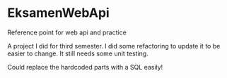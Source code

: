 # EksamenWebApi
Reference point for web api and practice

A project I did for third semester. I did some refactoring to update it to be easier to change. It still needs some unit testing.

Could replace the hardcoded parts with a SQL easily!
